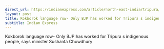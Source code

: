 ```yaml
---
direct_url: https://indianexpress.com/article/north-east-india/tripura/tripura-kokborok-language-row-sushanta-chowdhury-bjp-indigenous-people-8279297/
layout: post
title: Kokborok language row- Only BJP has worked for Tripura s indigenous people, says minister Sushanta Chowdhury
subtitle: Indian Express
---
```


Kokborok language row- Only BJP has worked for Tripura s indigenous people, says minister Sushanta Chowdhury